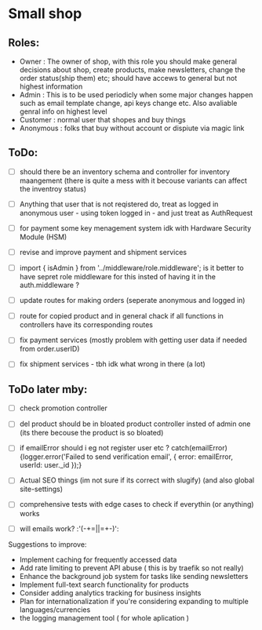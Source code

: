 # Small shop

## Roles:
- Owner : The owner of shop, with this role you should make general decisions about shop, create products, make newsletters, change the order status(ship them) etc; should have accews to general but not highest information
- Admin : This is to be used periodicly when some major changes happen such as email template change, api keys change etc. Also avaliable genral info on highest level
- Customer : normal user that shopes and buy things
- Anonymous : folks that buy without account or dispiute via magic link

## ToDo: 
 - [ ] should there be an inventory schema and controller for inventory maangement (there is quite a mess with it becouse variants can affect the inventroy status)

 - [ ] Anything that user that is not reqistered do, treat as logged in anonymous user - using token logged in - and just treat as AuthRequest 
 
 - [ ] for payment some key menagement system idk with Hardware Security Module (HSM)
 - [ ] revise and improve payment and shipment services
 - [ ] import { isAdmin } from '../middleware/role.middleware'; is it better to have sepret role middleware for this insted of having it in the auth.middleware ?

 - [ ] update routes for making orders (seperate anonymous and logged in)
 - [ ] route for copied product and in general chack if all functions in controllers have its corresponding routes

 - [ ] fix payment services (mostly problem with getting user data if needed from order.userID)
 - [ ] fix shipment services - tbh idk what wrong in there (a lot)

## ToDo later mby:
 - [ ] check promotion controller
 - [ ] del product should be in bloated product controller insted of admin one (its there becouse the product is so bloated)
 - [ ] if emailError should i eg not register user etc ? catch(emailError) {logger.error('Failed to send verification email', { error: emailError, userId: user._id });}


 - [ ] Actual SEO things (im not sure if its correct with slugify) (and also global site-settings)

 - [ ] comprehensive tests with edge cases to check if everythin (or anything) works
 - [ ] will emails work? :'(-+=||=+-)':

Suggestions to improve:
 - Implement caching for frequently accessed data
 - Add rate limiting to prevent API abuse ( this is by traefik so not really)
 - Enhance the background job system for tasks like sending newsletters
 - Implement full-text search functionality for products
 - Consider adding analytics tracking for business insights
 - Plan for internationalization if you're considering expanding to multiple languages/currencies
 - the logging management tool ( for whole aplication )
